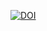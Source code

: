 [![DOI](https://zenodo.org/badge/DOI/10.5281/zenodo.10685290.svg)](https://doi.org/10.5281/zenodo.10685290)

